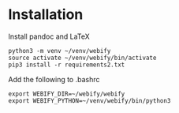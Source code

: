 # Installation

Install pandoc and LaTeX

~~~
python3 -m venv ~/venv/webify
source activate ~/venv/webify/bin/activate
pip3 install -r requirements2.txt
~~~

Add the following to .bashrc 

~~~
export WEBIFY_DIR=~/webify/webify
export WEBIFY_PYTHON=~/venv/webify/bin/python3
~~~